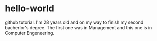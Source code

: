 # hello-world
github tutorial.
I'm 28 years old and on my way to finish my second bacherlor's degree.
The first one was in Management and this one is in Computer Engeneering.
